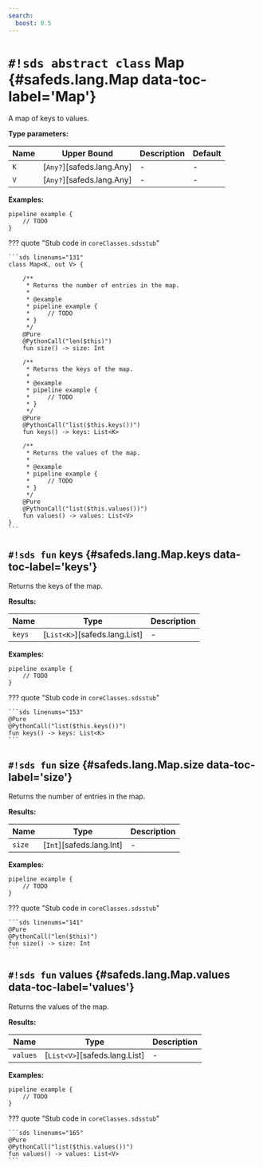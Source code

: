 ```yaml
---
search:
  boost: 0.5
---
```


# `#!sds abstract class` Map {#safeds.lang.Map data-toc-label='Map'}

A map of keys to values.

**Type parameters:**

| Name | Upper Bound | Description | Default |
|------|-------------|-------------|---------|
| `K` | [`Any?`][safeds.lang.Any] | - | - |
| `V` | [`Any?`][safeds.lang.Any] | - | - |

**Examples:**

```sds
pipeline example {
    // TODO
}
```

??? quote "Stub code in `coreClasses.sdsstub`"

    ```sds linenums="131"
    class Map<K, out V> {

        /**
         * Returns the number of entries in the map.
         *
         * @example
         * pipeline example {
         *     // TODO
         * }
         */
        @Pure
        @PythonCall("len($this)")
        fun size() -> size: Int

        /**
         * Returns the keys of the map.
         *
         * @example
         * pipeline example {
         *     // TODO
         * }
         */
        @Pure
        @PythonCall("list($this.keys())")
        fun keys() -> keys: List<K>

        /**
         * Returns the values of the map.
         *
         * @example
         * pipeline example {
         *     // TODO
         * }
         */
        @Pure
        @PythonCall("list($this.values())")
        fun values() -> values: List<V>
    }
    ```

## `#!sds fun` keys {#safeds.lang.Map.keys data-toc-label='keys'}

Returns the keys of the map.

**Results:**

| Name | Type | Description |
|------|------|-------------|
| `keys` | [`List<K>`][safeds.lang.List] | - |

**Examples:**

```sds
pipeline example {
    // TODO
}
```

??? quote "Stub code in `coreClasses.sdsstub`"

    ```sds linenums="153"
    @Pure
    @PythonCall("list($this.keys())")
    fun keys() -> keys: List<K>
    ```

## `#!sds fun` size {#safeds.lang.Map.size data-toc-label='size'}

Returns the number of entries in the map.

**Results:**

| Name | Type | Description |
|------|------|-------------|
| `size` | [`Int`][safeds.lang.Int] | - |

**Examples:**

```sds
pipeline example {
    // TODO
}
```

??? quote "Stub code in `coreClasses.sdsstub`"

    ```sds linenums="141"
    @Pure
    @PythonCall("len($this)")
    fun size() -> size: Int
    ```

## `#!sds fun` values {#safeds.lang.Map.values data-toc-label='values'}

Returns the values of the map.

**Results:**

| Name | Type | Description |
|------|------|-------------|
| `values` | [`List<V>`][safeds.lang.List] | - |

**Examples:**

```sds
pipeline example {
    // TODO
}
```

??? quote "Stub code in `coreClasses.sdsstub`"

    ```sds linenums="165"
    @Pure
    @PythonCall("list($this.values())")
    fun values() -> values: List<V>
    ```
